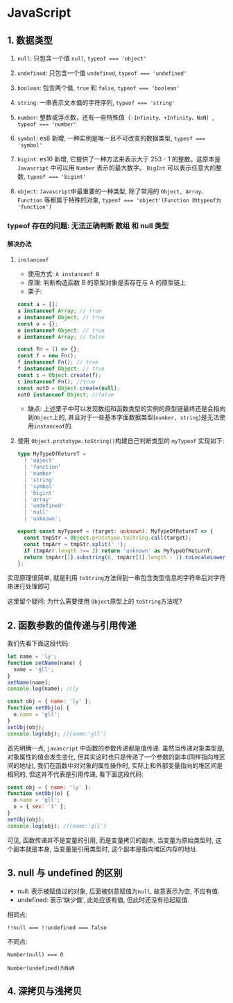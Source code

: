 # JavaScript

## 1. 数据类型

1. `null`: 只包含一个值 `null`, `typeof === 'object'`
2. `undefined`: 只包含一个值 `undefined`, `typeof === 'undefined'`
3. `boolean`: 包含两个值, `true` 和 `false`, `typeof === 'boolean'`
4. `string`: 一串表示文本值的字符序列, `typeof === 'string'`
5. `number`: 整数或浮点数，还有一些特殊值（`-Infinity、+Infinity、NaN`）, `typeof === 'number'`
6. `symbol`: es6 新增, 一种实例是唯一且不可改变的数据类型, `typeof === 'symbol'`
7. `bigint`: es10 新增, 它提供了一种方法来表示大于 253 - 1 的整数。这原本是 `Javascript` 中可以用 `Number` 表示的最大数字。 `BigInt` 可以表示任意大的整数, `typeof === 'bigint'`

8. `object`: `Javascript`中最重要的一种类型, 除了常用的 `Object, Array、 Function` 等都属于特殊的对象, `typeof === 'object'(Function 的typeof为 'function')`

### typeof 存在的问题: 无法正确判断 数组 和 null 类型

#### 解决办法

1. `instanceof`

   - 使用方式: `A instanceof B`
   - 原理: 判断构造函数 B 的原型对象是否存在与 A 的原型链上
   - 栗子:

   ```javascript
   const a = [];
   a instanceof Array; // true
   a instanceof Object; // true
   const o = {};
   o instanceof Object; // true
   o instanceof Array; // false

   const Fn = () => {};
   const f = new Fn();
   f instanceof Fn(); // true
   f instanceof Object; // true
   const c = Object.create(f);
   c instanceof Fn(); //true
   const notO = Object.create(null);
   notO instanceof Object; //false
   ```

   - 缺点: 上述栗子中可以发现数组和函数类型的实例的原型链最终还是会指向到`Object`上的, 并且对于一些基本字面数据类型(`number, string`)是无法使用`instanceof`的.

2. 使用 `Object.prototype.toString()`构建自己判断类型的 `myTypeof`
   实现如下:

   ```typescript
   type MyTypeOfReturnT =
     | 'object'
     | 'function'
     | 'number'
     | 'string'
     | 'symbol'
     | 'bigint'
     | 'array'
     | 'undefined'
     | 'null'
     | 'unknown';

   export const myTypeof = (target: unknown): MyTypeOfReturnT => {
     const tmpStr = Object.prototype.toString.call(target);
     const tmpArr = tmpStr.split(' ');
     if (tmpArr.length !== 2) return 'unknown' as MyTypeOfReturnT;
     return tmpArr[1].substring(0, tmpArr[1].length - 1).toLocaleLowerCase() as MyTypeOfReturnT;
   };
   ```

实现原理很简单, 就是利用 `toString`方法得到一串包含类型信息的字符串后对字符串进行处理即可

这里留个疑问: 为什么需要使用 `Object`原型上的 `toString`方法呢?

## 2. 函数参数的值传递与引用传递

我们先看下面这段代码:

```javascript
let name = 'ly';
function setName(name) {
  name = 'gll';
}
setName(name);
console.log(name); //ly

const obj = { name: 'ly' };
function setObj(o) {
  o.name = 'gll';
}
setObj(obj);
console.log(obj); //{name:'gll'}
```

首先明确一点, `javascript` 中函数的参数传递都是值传递. 虽然当传递对象类型是, 对象属性的值会发生变化, 但其实这时也只是传递了一个参数的副本(同样指向堆区间的地址), 我们在函数中对对象的属性操作时, 实际上和外部变量指向的堆区间是相同的, 但这并不代表是引用传递, 看下面这段代码:

```javascript
const obj = { name: 'ly' };
function setObj(o) {
  o.name = 'gll';
  o = { sex: '1' };
}
setObj(obj);
console.log(obj); //{name:'gll'}
```

可见, 函数传递并不是变量的引用, 而是变量拷贝的副本, 当变量为原始类型时, 这个副本就是本身, 当变量是引用类型时, 这个副本是指向堆区内存的地址.

## 3. null 与 undefined 的区别

- null: 表示被赋值过的对象, 后面被刻意赋值为`null`, 故意表示为空, 不应有值.
- undefined: 表示'缺少值', 此处应该有值, 但此时还没有给起赋值.

相同点:

`!!null === !!undefined === false`

不同点:

`Number(null) === 0`

`Number(undefined)为NaN`

## 4. 深拷贝与浅拷贝
